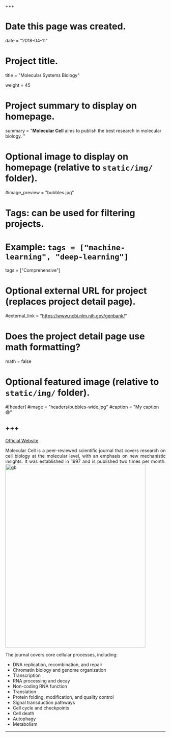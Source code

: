 +++
# Date this page was created.
date = "2018-04-11"

# Project title.
title = "Molecular Systems Biology"

weight = 45
# Project summary to display on homepage.
summary = "**Molecular Cell** aims to publish the best research in molecular biology. "

# Optional image to display on homepage (relative to `static/img/` folder).
#image_preview = "bubbles.jpg"

# Tags: can be used for filtering projects.
# Example: `tags = ["machine-learning", "deep-learning"]`
tags = ["Comprehensive"]

# Optional external URL for project (replaces project detail page).
#external_link = "https://www.ncbi.nlm.nih.gov/genbank/"

# Does the project detail page use math formatting?
math = false

# Optional featured image (relative to `static/img/` folder).
#[header]
#image = "headers/bubbles-wide.jpg"
#caption = "My caption :smile:"


+++
---
[Official Website](http://msb.embopress.org)

<p align="justify">Molecular Cell is a peer-reviewed scientific journal that covers research on cell biology at the molecular level, with an emphasis on new mechanistic insights. It was established in 1997 and is published two times per month.


<img src="/img/journal/com/molecular systems biology.jpg" width = "440" height = "576" alt="gb" align=center />

The journal covers core cellular processes, including:

* DNA replication, recombination, and repair 
* Chromatin biology and genome organization
* Transcription
* RNA processing and decay
* Non-coding RNA function
* Translation
* Protein folding, modification, and quality control
* Signal transduction pathways
* Cell cycle and checkpoints 
* Cell death
* Autophagy
* Metabolism

---